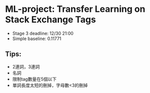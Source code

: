 # ML-project: Transfer Learning on Stack Exchange Tags
- Stage 3 deadline: 12/30 21:00
- Simple baseline: 0.11771

## Tips:
- 2連詞，3連詞
- 名詞
- 限制tag數量在5個以下
- 單詞長度太短的刪掉，字母數<3的刪掉
